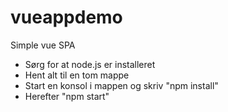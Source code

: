 # vueappdemo

Simple vue SPA 

- Sørg for at node.js er installeret
- Hent alt til en tom mappe
- Start en konsol i mappen og skriv "npm install"
- Herefter "npm start"
